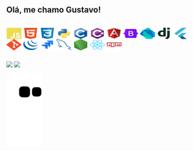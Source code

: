 ## Olá, me chamo Gustavo!
<div style="display: inline_block, width: 100%"><br>
  <img align="center" alt="SW-Js" height="30" width="40" src="https://raw.githubusercontent.com/devicons/devicon/master/icons/javascript/javascript-plain.svg">
  <img align="center" alt="SW-HTML" height="30" width="40" src="https://raw.githubusercontent.com/devicons/devicon/master/icons/html5/html5-original.svg">
  <img align="center" alt="SW-CSS" height="30" width="40" src="https://raw.githubusercontent.com/devicons/devicon/master/icons/css3/css3-original.svg">
  <img align="center" alt="SW-Python" height="30" width="40" src="https://raw.githubusercontent.com/devicons/devicon/master/icons/python/python-original.svg">
  <img align="center" alt="SW-C" height="30" width="40" src="https://raw.githubusercontent.com/devicons/devicon/master/icons/c/c-original.svg">
  <img align="center" alt="SW-Csharp" height="30" width="40" src="https://raw.githubusercontent.com/devicons/devicon/master/icons/csharp/csharp-original.svg">
  <img align="center" alt="SW-Csharp" height="30" width="40" src="https://raw.githubusercontent.com/devicons/devicon/master/icons/angularjs/angularjs-original.svg">
  <img align="center" alt="SW-Csharp" height="30" width="40" src="https://raw.githubusercontent.com/devicons/devicon/master/icons/bootstrap/bootstrap-original.svg">
  <img align="center" alt="SW-Csharp" height="30" width="40" src="https://raw.githubusercontent.com/devicons/devicon/master/icons/dart/dart-original.svg">
  <img align="center" alt="SW-Csharp" height="30" width="40" src="https://raw.githubusercontent.com/devicons/devicon/master/icons/django/django-plain.svg">
  <img align="center" alt="SW-Csharp" height="30" width="40" src="https://raw.githubusercontent.com/devicons/devicon/master/icons/flutter/flutter-original.svg">
  <img align="center" alt="SW-Csharp" height="30" width="40" src="https://raw.githubusercontent.com/devicons/devicon/master/icons/git/git-original.svg">
  <img align="center" alt="SW-Csharp" height="30" width="40" src="https://raw.githubusercontent.com/devicons/devicon/master/icons/jquery/jquery-original.svg">
  <img align="center" alt="SW-Csharp" height="30" width="40" src="https://raw.githubusercontent.com/devicons/devicon/master/icons/jira/jira-original.svg">
  <img align="center" alt="SW-Csharp" height="30" width="40" src="https://raw.githubusercontent.com/devicons/devicon/master/icons/mysql/mysql-original.svg">
  <img align="center" alt="SW-Csharp" height="30" width="40" src="https://raw.githubusercontent.com/devicons/devicon/master/icons/nodejs/nodejs-original.svg">
  <img align="center" alt="SW-Csharp" height="30" width="40" src="https://raw.githubusercontent.com/devicons/devicon/master/icons/react/react-original.svg">
  <img align="center" alt="SW-Csharp" height="30" width="40" src="https://raw.githubusercontent.com/devicons/devicon/master/icons/npm/npm-original-wordmark.svg">
 
</div>
  
  ##
 
<div>
  <a href = "mailto:gustavopasqualli0@gmail.com"><img src="https://img.shields.io/badge/-Gmail-%23333?style=for-the-badge&logo=gmail&logoColor=white" target="_blank"></a>
  <a href="https://www.linkedin.com/in/gustavopasqualli" target="_blank"><img src="https://img.shields.io/badge/-LinkedIn-%230077B5?style=for-the-badge&logo=linkedin&logoColor=white" target="_blank"></a> 
 
 ![Snake animation](https://github.com/Switch1511/Switch1511/blob/output/github-contribution-grid-snake.svg)
</div>
